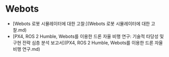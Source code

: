 # Webots

- [Webots 로봇 시뮬레이터에 대한 고찰:](Webots 로봇 시뮬레이터에 대한 고찰.md)
- [PX4, ROS 2 Humble, Webots를 이용한 드론 자율 비행 연구: 기술적 타당성 및 구현 전략 심층 분석 보고서](PX4, ROS 2 Humble, Webots를 이용한 드론 자율 비행 연구.md)

